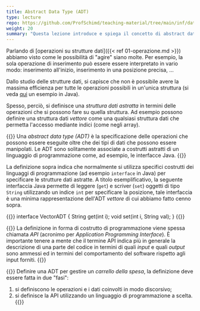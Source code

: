 ```yaml
---
title: Abstract Data Type (ADT)
type: lecture
repo: https://github.com/ProfSchimd/teaching-material/tree/main/inf/datastructure/
weight: 20
summary: "Questa lezione introduce e spiega il concetto di abstract data type (tipo dato astratto) fornendo esempi anche pratici nel linguaggio Java."
---
```


Parlando di [operazioni su strutture dati]({{< ref 01-operazione.md >}}) abbiamo visto
come le possibilità di "agire" siano molte. Per esempio, la sola operazione di
inserimento può essere essere interpretato in vario modo: inserimento all'inizio,
inserimento in una posizione precisa, ...

Dallo studio delle strutture dati, si capisce che non è possibile avere la massima
efficienza per tutte le operazioni possibili in un'unica struttura (si veda
[qui](https://github.com/ProfSchimd/teaching-material/blob/main/inf/datastructure/java_collections/ListVSArray.java) un esempio in Java).

Spesso, perciò, si definisce una *struttura dati astratta* in termini delle operazioni
che si possono fare su quella struttura. Ad esempio possono definire una struttura dati
*vettore* come una qualsiasi struttura dati che permetta l'accesso mediante indici
(come negli array).

{{<def title="Abstract Data Type (ADT)">}}
Una *abstract data type (ADT)* è la specificazione delle operazioni che possono essere eseguite
oltre che dei tipi di dati che possono essere manipolati. Le ADT sono solitamente associate a
costrutti astratti di un linguaggio di programmazione come, ad esempio, le interfacce Java.
{{</def>}}

La definizione sopra indica che normalmente si utilizza specifici costrutti dei linguaggi
di programmazione (ad esempio `interface` in Java) per specificare le strutture dati astratte.
A titolo esemplificativo, la seguente interfaccia Java permette di leggere (`get`) e
scriver (`set`) oggetti di tipo `String` utilizzando un indice `int` per specificare la
posizione, tale interfaccia è una minima rappresentazione dell'ADT *vettore* di cui abbiamo
fatto cenno sopra.

{{<highlight java>}}
interface VectorADT {
    String get(int i);
    void set(int i, String val);
}
{{</highlight>}}

{{<def title="Application Programming Interface (API)" >}}
La definizione in forma di costrutto di programmazione viene spessa chiamata *API*
(acronimo per *Application Programming Interface*). È importante tenere a mente che
il termine API indica più in generale la descrizione di una parte del codice in
termini di quali *input* e quali *output* sono ammessi ed in termini del comportamento
del software rispetto agli input forniti.
{{</def>}}

{{<exercise>}}
Definire una ADT per gestire un *carrello della spesa*, la definizione deve essere fatta in
due "fasi":
1. si definiscono le operazioni e i dati coinvolti in modo discorsivo;
2. si definisce la API utilizzando un linguaggio di programmazione a scelta.
{{</exercise>}}
